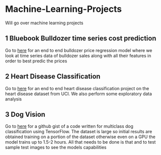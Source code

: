 # Machine-Learning-Projects
Will go over machine learning projects

## 1 Bluebook Bulldozer time series cost prediction
Go to [here](https://github.com/stephenbrutch/Machine-Learning-Projects/blob/main/end-to-end-bulldozer-price-regression.ipynb) for an end to end bulldozer price regression model where we look at time series data of bulldozer sales along with all their features in order to best predic the prices

## 2 Heart Disease Classification
Go to [here](https://github.com/stephenbrutch/Machine-Learning-Projects/blob/main/end-to-end-heart-disease-classification.ipynb) for an end to end heart disease classification project on the heart disease dataset from UCI. We also perform some exploratory data analysis

## 3 Dog Vision
Go to [here](https://gist.github.com/stephenbrutch/2981dfd244852d8e0c08a9eccbdb2323) for a github gist of a code written for multiclass dog classification using TensorFlow. The dataset is large so initial results are obtained training on a portion of the dataset otherwise even on a GPU the model trains up to 1.5-2 hours. All that needs to be done is that and to test sample test images to see the models capabilities
